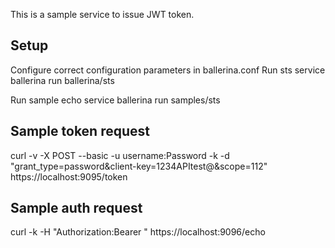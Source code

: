 This is a sample service to issue JWT token.
## Setup
Configure correct configuration parameters in ballerina.conf
Run sts service
ballerina run ballerina/sts

Run sample echo service
ballerina run samples/sts

## Sample token request
curl -v -X POST --basic -u username:Password -k  -d "grant_type=password&client-key=1234APItest@&scope=112"  https://localhost:9095/token

## Sample auth request
curl -k -H "Authorization:Bearer <token>" https://localhost:9096/echo
